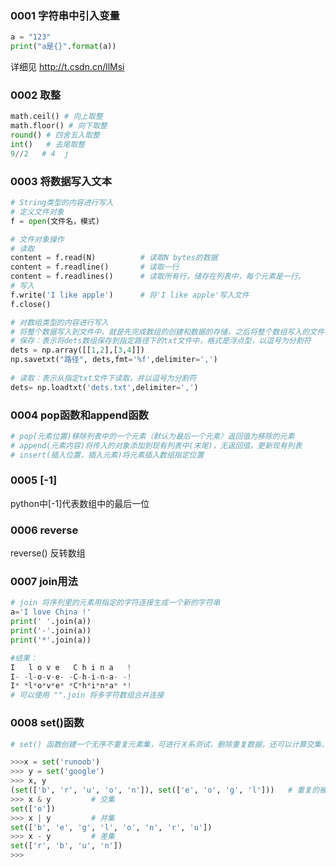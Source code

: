### 0001  字符串中引入变量

```python
a = "123"
print("a是{}".format(a))
```

详细见  http://t.csdn.cn/llMsi

### 0002 取整

```python
math.ceil() # 向上取整
math.floor() # 向下取整
round() # 四舍五入取整
int()   # 去尾取整
9//2   # 4  j
```

### 0003 将数据写入文本

```python
# String类型的内容进行写入
# 定义文件对象
f = open(文件名，模式)

# 文件对象操作
# 读取
content = f.read(N)          # 读取N bytes的数据
content = f.readline()       # 读取一行
content = f.readlines()      # 读取所有行，储存在列表中，每个元素是一行。
# 写入
f.write('I like apple')      # 将'I like apple'写入文件
f.close()

# 对数组类型的内容进行写入
# 将整个数据写入到文件中，就是先完成数组的创建和数据的存储，之后将整个数组写入的文件中。
# 保存：表示将dets数组保存到指定路径下的txt文件中，格式是浮点型，以逗号为分割符
dets = np.array([[1,2],[3,4]])
np.savetxt("路径", dets,fmt='%f',delimiter=',')
 
# 读取：表示从指定txt文件下读取，并以逗号为分割符
dets= np.loadtxt('dets.txt',delimiter=',')

```

### 0004 pop函数和append函数

```python
# pop(元素位置)移除列表中的一个元素（默认为最后一个元素）返回值为移除的元素
# append(元素内容)将传入的对象添加到现有列表中(末尾)，无返回值，更新现有列表
# insert(插入位置，插入元素)将元素插入数组指定位置
```

### 0005 [-1]

python中[-1]代表数组中的最后一位

### 0006 reverse

reverse() 反转数组

### 0007 join用法

```python
# join 将序列里的元素用指定的字符连接生成一个新的字符串
a='I love China !'
print(' '.join(a))
print('-'.join(a))
print('*'.join(a))

#结果：
I   l o v e   C h i n a   !
I- -l-o-v-e- -C-h-i-n-a- -!
I* *l*o*v*e* *C*h*i*n*a* *!
# 可以使用 "".join 将多字符数组合并连接
```

### 0008 set()函数

```python
# set() 函数创建一个无序不重复元素集，可进行关系测试，删除重复数据，还可以计算交集、差集、并集等。

>>>x = set('runoob')
>>> y = set('google')
>>> x, y
(set(['b', 'r', 'u', 'o', 'n']), set(['e', 'o', 'g', 'l']))   # 重复的被删除
>>> x & y         # 交集
set(['o'])
>>> x | y         # 并集
set(['b', 'e', 'g', 'l', 'o', 'n', 'r', 'u'])
>>> x - y         # 差集
set(['r', 'b', 'u', 'n'])
>>>
```



